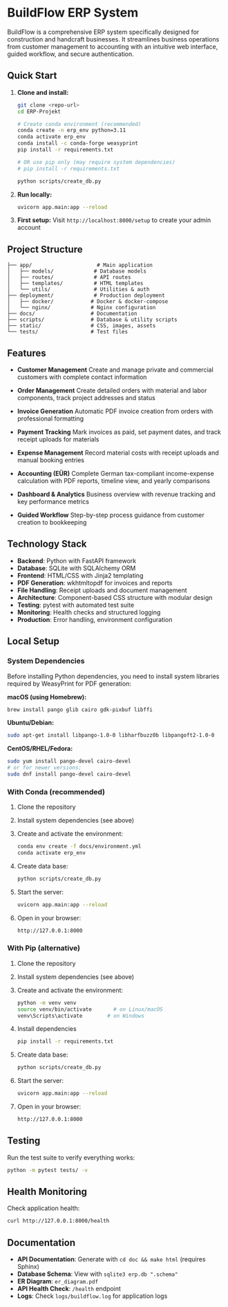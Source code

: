 # BuildFlow ERP System

BuildFlow is a comprehensive ERP system specifically designed for construction and handcraft businesses. It streamlines business operations from customer management to accounting with an intuitive web interface, guided workflow, and secure authentication.

## Quick Start

1. **Clone and install:**
   ```bash
   git clone <repo-url>
   cd ERP-Projekt

   # Create conda environment (recommended)
   conda create -n erp_env python=3.11
   conda activate erp_env
   conda install -c conda-forge weasyprint
   pip install -r requirements.txt

   # OR use pip only (may require system dependencies)
   # pip install -r requirements.txt

   python scripts/create_db.py
   ```

2. **Run locally:**
   ```bash
   uvicorn app.main:app --reload
   ```

3. **First setup:** Visit `http://localhost:8000/setup` to create your admin account

## Project Structure

```
├── app/                     # Main application
│   ├── models/             # Database models
│   ├── routes/             # API routes
│   ├── templates/          # HTML templates
│   └── utils/              # Utilities & auth
├── deployment/             # Production deployment
│   ├── docker/            # Docker & docker-compose
│   └── nginx/             # Nginx configuration
├── docs/                  # Documentation
├── scripts/               # Database & utility scripts
├── static/                # CSS, images, assets
└── tests/                 # Test files
```

## Features

- **Customer Management**
  Create and manage private and commercial customers with complete contact information

- **Order Management**
  Create detailed orders with material and labor components, track project addresses and status

- **Invoice Generation**
  Automatic PDF invoice creation from orders with professional formatting

- **Payment Tracking**
  Mark invoices as paid, set payment dates, and track receipt uploads for materials

- **Expense Management**
  Record material costs with receipt uploads and manual booking entries

- **Accounting (EÜR)**
  Complete German tax-compliant income-expense calculation with PDF reports, timeline view, and yearly comparisons

- **Dashboard & Analytics**
  Business overview with revenue tracking and key performance metrics

- **Guided Workflow**
  Step-by-step process guidance from customer creation to bookkeeping

## Technology Stack

- **Backend**: Python with FastAPI framework
- **Database**: SQLite with SQLAlchemy ORM
- **Frontend**: HTML/CSS with Jinja2 templating
- **PDF Generation**: wkhtmltopdf for invoices and reports
- **File Handling**: Receipt uploads and document management
- **Architecture**: Component-based CSS structure with modular design
- **Testing**: pytest with automated test suite
- **Monitoring**: Health checks and structured logging
- **Production**: Error handling, environment configuration

## Local Setup

### System Dependencies

Before installing Python dependencies, you need to install system libraries required by WeasyPrint for PDF generation:

**macOS (using Homebrew):**
```bash
brew install pango glib cairo gdk-pixbuf libffi
```

**Ubuntu/Debian:**
```bash
sudo apt-get install libpango-1.0-0 libharfbuzz0b libpangoft2-1.0-0
```

**CentOS/RHEL/Fedora:**
```bash
sudo yum install pango-devel cairo-devel
# or for newer versions:
sudo dnf install pango-devel cairo-devel
```

### With Conda (recommended)

1. Clone the repository

2. Install system dependencies (see above)

3. Create and activate the environment:  
   ```bash
   conda env create -f docs/environment.yml
   conda activate erp_env
   ```
   
3. Create data base:
    ```bash
    python scripts/create_db.py
    ```
    
4. Start the server:
    ```bash
    uvicorn app.main:app --reload
    ```
    
5. Open in your browser:
   ```bash
   http://127.0.0.1:8000
   ```

### With Pip (alternative)

1. Clone the repository

2. Install system dependencies (see above)

3. Create and activate the environment:  
   ```bash
   python -m venv venv
   source venv/bin/activate       # on Linux/macOS  
   venv\Scripts\activate        # on Windows
   ```

4. Install dependencies
    ```bash
    pip install -r requirements.txt
    ```
    
5. Create data base:
    ```bash
    python scripts/create_db.py
    ```
    
6. Start the server:
    ```bash
    uvicorn app.main:app --reload
    ```
    
7. Open in your browser:
   ```bash
   http://127.0.0.1:8000
   ```

## Testing

Run the test suite to verify everything works:

```bash
python -m pytest tests/ -v
```

## Health Monitoring

Check application health:

```bash
curl http://127.0.0.1:8000/health
```

## Documentation

- **API Documentation**: Generate with `cd doc && make html` (requires Sphinx)
- **Database Schema**: View with `sqlite3 erp.db ".schema"`
- **ER Diagram**: `er_diagram.pdf`
- **API Health Check**: `/health` endpoint
- **Logs**: Check `logs/buildflow.log` for application logs
